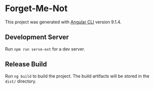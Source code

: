 # Forget-Me-Not

This project was generated with [Angular CLI](https://github.com/angular/angular-cli) version 9.1.4.

## Development Server

Run `npm run serve-ext` for a dev server.

## Release Build

Run `ng build` to build the project. The build artifacts will be stored in the `dist/` directory.
